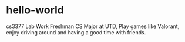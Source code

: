 # hello-world
cs3377 Lab Work
Freshman CS Major at UTD, Play games like Valorant, enjoy driving around and having a good time with friends.

